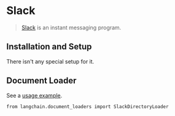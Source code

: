 Slack
=====

> [Slack](https://slack.com/) is an instant messaging program.

Installation and Setup[​](#installation-and-setup "Direct link to Installation and Setup")
------------------------------------------------------------------------------------------

There isn't any special setup for it.

Document Loader[​](#document-loader "Direct link to Document Loader")
---------------------------------------------------------------------

See a [usage example](/docs/modules/data_connection/document_loaders/integrations/slack.html).

    from langchain.document_loaders import SlackDirectoryLoader